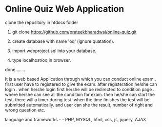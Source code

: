 # Online Quiz Web Application
clone the repository in htdocs folder

1. git clone https://github.com/prateekbharadwaj/online-quiz.git

2. create database with name 'oq'  (ignore quatation).

3. import webproject.sql into your database.

4. type localhost/oq in browser.

done........

It is a web based Application through which you can conduct online exam . first user have to registered to give the exam. after registeration he/she can login . when he/she login first he/she will be redirected to condition page . where he/she can see all the condition for exam. then he/she can start the test. there will a timer during test. when the time finishes the test will be submitted automatically. and user can she the result, number of right and wrong question etc. 

language and frameworks - - PHP, MYSQL, html, css, js, jquery, AJAX
